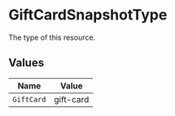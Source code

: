 # GiftCardSnapshotType

The type of this resource.


## Values

| Name       | Value      |
| ---------- | ---------- |
| `GiftCard` | gift-card  |